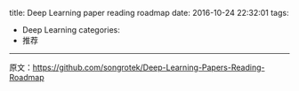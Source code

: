 title: Deep Learning paper reading roadmap
date: 2016-10-24 22:32:01
tags:
- Deep Learning
categories:
- 推荐
---

原文：https://github.com/songrotek/Deep-Learning-Papers-Reading-Roadmap
